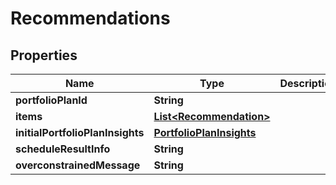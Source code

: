 
# Recommendations

## Properties
Name | Type | Description | Notes
------------ | ------------- | ------------- | -------------
**portfolioPlanId** | **String** |  |  [optional]
**items** | [**List&lt;Recommendation&gt;**](Recommendation.md) |  |  [optional]
**initialPortfolioPlanInsights** | [**PortfolioPlanInsights**](PortfolioPlanInsights.md) |  |  [optional]
**scheduleResultInfo** | **String** |  |  [optional]
**overconstrainedMessage** | **String** |  |  [optional]



